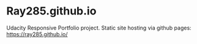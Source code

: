 # Ray285.github.io
Udacity Responsive Portfolio project. Static site hosting via github pages: https://ray285.github.io/
